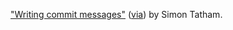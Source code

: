 ["Writing commit messages"](
https://www.chiark.greenend.org.uk/~sgtatham/quasiblog/commit-messages/)
([via](https://lobste.rs/s/i3ojyb/writing_commit_messages))
by Simon Tatham.
